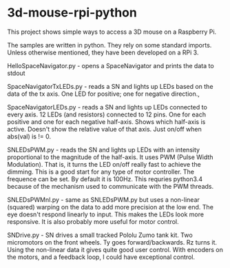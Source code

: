 # 3d-mouse-rpi-python
This project shows simple ways to access a 3D mouse on a Raspberry Pi.  

The samples are written in python.  They rely on some standard imports.
Unless otherwise mentioned, they have been developed on a RPi 3.

HelloSpaceNavigator.py - opens a SpaceNavigator and prints the data to stdout

SpaceNavigatorTxLEDs.py - reads a SN and lights up LEDs based on the data of the tx axis.  One LED for positive; one for negative direction.,

SpaceNavigatorLEDs.py - reads a SN and lights up LEDs connected to every axis.  12 LEDs (and resistors) connected to 12 pins.  One for each positive and one for each negative half-axis.  Shows which half-axis is active.  Doesn't show the relative value of that axis.  Just on/off when abs(val) is != 0.

SNLEDsPWM.py - reads the SN and lights up LEDs with an intensity proportional to the magnitude of the half-axis.  It uses PWM (Pulse Width Modulation). That is, it turns the LED on/off really fast to achieve the dimming. This is a good start for any type of motor controller.  The frequence can be set.  By default it is 100Hz.   This requries python3.4 because of the mechanism used to communicate with the PWM threads.

SNLEDsPWMnl.py - same as SNLEDsPWM.py but uses a non-linear (squared) warping on the data to add more precision at the low end.
The eye doesn't respond linearly to input.  This makes the LEDs look more responsive.  It is also probably more useful for motor control.

SNDrive.py - SN drives a small tracked Pololu Zumo tank kit.  Two micromotors on the front wheels.  Ty goes forward/backwards.  Rz turns it.  Using the non-linear data it gives quite good user control.  With encoders on the motors, and a feedback loop, I could have exceptional control.
